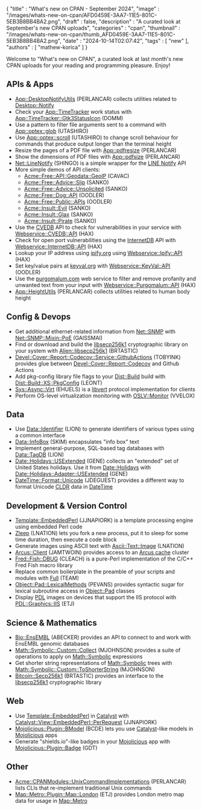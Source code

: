 {
   "title" : "What's new on CPAN - September 2024",
   "image" : "/images/whats-new-on-cpan/AFD0459E-3AA7-11E5-801C-5EB3B8BB4BA2.png",
   "draft" : false,
   "description" : "A curated look at September's new CPAN uploads",
   "categories" : "cpan",
   "thumbnail" : "/images/whats-new-on-cpan/thumb_AFD0459E-3AA7-11E5-801C-5EB3B8BB4BA2.png",
   "date" : "2024-10-14T02:07:42",
   "tags" : [
      "new"
   ],
   "authors" : [
      "mathew-korica"
   ]
}


Welcome to "What's new on CPAN", a curated look at last month's new CPAN uploads for your reading and programming pleasure. Enjoy!

APIs & Apps
-----------
* [App::DesktopNotifyUtils](https://metacpan.org/pod/App::DesktopNotifyUtils) (PERLANCAR) collects utilities related to [Desktop::Notify](https://metacpan.org/pod/Desktop::Notify)
* Check your [App::TimeTracker](https://metacpan.org/pod/App::TimeTracker) work status with [App::TimeTracker::Gtk3StatusIcon](https://metacpan.org/pod/App::TimeTracker::Gtk3StatusIcon) (DOMM)
* Use a pattern to filter file arguments sent to a command with [App::optex::glob](https://metacpan.org/pod/App::optex::glob) (UTASHIRO)
* Use [App::optex::scroll](https://metacpan.org/pod/App::optex::scroll) (UTASHIRO) to change scroll behaviour for commands that produce output longer than the terminal height
* Resize the pages of a PDF file with [App::pdfresize](https://metacpan.org/pod/App::pdfresize) (PERLANCAR)
* Show the dimensions of PDF files with [App::pdfsize](https://metacpan.org/pod/App::pdfsize) (PERLANCAR)
* [Net::LineNotify](https://metacpan.org/pod/Net::LineNotify) (SHINGO) is a simple wrapper for the [LINE Notify](https://notify-bot.line.me) API
* More simple demos of API clients:
	* [Acme::Free::API::Geodata::GeoIP](https://metacpan.org/pod/Acme::Free::API::Geodata::GeoIP) (CAVAC)
	* [Acme::Free::Advice::Slip](https://metacpan.org/pod/Acme::Free::Advice::Slip) (SANKO)
	* [Acme::Free::Advice::Unsolicited](https://metacpan.org/pod/Acme::Free::Advice::Unsolicited) (SANKO)
	* [Acme::Free::Dog::API](https://metacpan.org/pod/Acme::Free::Dog::API) (OODLER)
	* [Acme::Free::Public::APIs](https://metacpan.org/pod/Acme::Free::Public::APIs) (OODLER)
	* [Acme::Insult::Evil](https://metacpan.org/pod/Acme::Insult::Evil) (SANKO)
	* [Acme::Insult::Glax](https://metacpan.org/pod/Acme::Insult::Glax) (SANKO)
	* [Acme::Insult::Pirate](https://metacpan.org/pod/Acme::Insult::Pirate) (SANKO)
* Use the [CVEDB](https://cvedb.shodan.io/) API to check for vulnerabilities in your service with [Webservice::CVEDB::API](https://metacpan.org/pod/Webservice::CVEDB::API) (HAX)
* Check for open port vulnerabilities using the [InternetDB](https://internetdb.shodan.io/) API with [Webservice::InternetDB::API](https://metacpan.org/pod/Webservice::InternetDB::API) (HAX)
* Lookup your IP address using [ipify.org](https://www.ipify.org) using [Webservice::Ipify::API](https://metacpan.org/pod/Webservice::Ipify::API) (HAX)
* Set key/value pairs at [keyval.org](https://keyval.org) with [Webservice::KeyVal::API](https://metacpan.org/pod/Webservice::KeyVal::API) (OODLER)
* Use the [purgomalum.com](https://www.purgomalum.com/) web service to filter and remove profanity and unwanted text from your input with [Webservice::Purgomalum::API](https://metacpan.org/pod/Webservice::Purgomalum::API) (HAX)
* [App::HeightUtils](https://metacpan.org/pod/App::HeightUtils) (PERLANCAR) collects utilities related to human body height


Config & Devops
---------------
* Get additional ethernet-related information from [Net::SNMP](https://metacpan.org/pod/Net::SNMP) with [Net::SNMP::Mixin::PoE](https://metacpan.org/pod/Net::SNMP::Mixin::PoE) (GAISSMAI)
* Find or download and build the [libsecp256k1](https://github.com/bitcoin-core/secp256k1) cryptographic library on your system with [Alien::libsecp256k1](https://metacpan.org/pod/Alien::libsecp256k1) (BRTASTIC)
* [Devel::Cover::Report::Codecov::Service::GithubActions](https://metacpan.org/pod/Devel::Cover::Report::Codecov::Service::GithubActions) (TOBYINK) provides glue between [Devel::Cover::Report::Codecov](https://metacpan.org/pod/Devel::Cover::Report::Codecov) and Github Actions
* Add pkg-config library file flags to your [Dist::Build](https://metacpan.org/pod/Dist::Build) build with [Dist::Build::XS::PkgConfig](https://metacpan.org/pod/Dist::Build::XS::PkgConfig) (LEONT)
* [Sys::Async::Virt](https://metacpan.org/pod/Sys::Async::Virt) (EHUELS) is a [libvert](https://libvirt.org) protocol implementation for clients
* Perform OS-level virtualization monitoring with [OSLV::Monitor](https://metacpan.org/pod/OSLV::Monitor) (VVELOX)


Data
----
* Use [Data::Identifier](https://metacpan.org/pod/Data::Identifier) (LION) to generate identifiers of various types using a common interface
* [Data::InfoBox](https://metacpan.org/pod/Data::InfoBox) (SKIM) encapsulates "info box" text
* Implement general-purpose, SQL-based tag databases with [Data::TagDB](https://metacpan.org/pod/Data::TagDB) (LION)
* [Date::Holidays::USExtended](https://metacpan.org/pod/Date::Holidays::USExtended) (GENE) collects an "extended" set of United States holidays. Use it from [Date::Holidays](https://metacpan.org/pod/Date::Holidays) with [Date::Holidays::Adapter::USExtended](https://metacpan.org/pod/Date::Holidays::Adapter::USExtended) (GENE)
* [DateTime::Format::Unicode](https://metacpan.org/pod/DateTime::Format::Unicode) (JDEGUEST) provides a different way to format Unicode [CLDR](https://cldr.unicode.org) data in [DateTime](https://metacpan.org/pod/DateTime)


Development & Version Control
-----------------------------
* [Template::EmbeddedPerl](https://metacpan.org/pod/Template::EmbeddedPerl) (JJNAPIORK) is a template processing engine using embedded Perl code
* [Zleep](https://metacpan.org/pod/Zleep) (LNATION) lets you fork a new process, put it to sleep for some time duration, then execute a code block
* Generate images using ASCII text with [Ascii::Text::Image](https://metacpan.org/pod/Ascii::Text::Image) (LNATION)
* [Arcus::Client](https://metacpan.org/pod/Arcus::Client) (JAMTWOIN) provides access to an [Arcus cache](https://github.com/naver/arcus) cluster
* [Fred::Fish::DBUG](https://metacpan.org/pod/Fred::Fish::DBUG) (CLEACH) is a pure-Perl implementation of the C/C++ Fred Fish macro library
* Replace common boilerplate in the preamble of your scripts and modules with [Full](https://metacpan.org/pod/Full) (TEAM)
* [Object::Pad::LexicalMethods](https://metacpan.org/pod/Object::Pad::LexicalMethods) (PEVANS) provides syntactic sugar for lexical subroutine access in [Object::Pad](https://metacpan.org/pod/Object::Pad) classes
* Display [PDL](https://metacpan.org/pod/PDL) images on devices that support the IIS protocol with [PDL::Graphics::IIS](https://metacpan.org/pod/PDL::Graphics::IIS) (ETJ)


Science & Mathematics
---------------------
* [Bio::EnsEMBL](https://metacpan.org/pod/Bio::EnsEMBL) (ABECKER) provides an API to connect to and work with EnsEMBL genomic databases
* [Math::Symbolic::Custom::Collect](https://metacpan.org/pod/Math::Symbolic::Custom::Collect) (MJOHNSON) provides a suite of operations to apply on [Math::Symbolic](https://metacpan.org/pod/Math::Symbolic) expressions
* Get shorter string representations of [Math::Symbolic](https://metacpan.org/pod/Math::Symbolic) trees with [Math::Symbolic::Custom::ToShorterString](https://metacpan.org/pod/Math::Symbolic::Custom::ToShorterString) (MJOHNSON)
* [Bitcoin::Secp256k1](https://metacpan.org/pod/Bitcoin::Secp256k1) (BRTASTIC) provides an interface to the [libsecp256k1](https://github.com/bitcoin-core/secp256k1) cryptographic library


Web
---
* Use [Template::EmbeddedPerl](Template::EmbeddedPerl) in [Catalyst](https://metacpan.org/pod/Catalyst) with [Catalyst::View::EmbeddedPerl::PerRequest](https://metacpan.org/pod/Catalyst::View::EmbeddedPerl::PerRequest) (JJNAPIORK)
* [Mojolicious::Plugin::BModel](https://metacpan.org/pod/Mojolicious::Plugin::BModel) (BCDE) lets you use [Catalyst](https://metacpan.org/pod/Catalyst)-like models in [Mojolicious](https://metacpan.org/pod/Mojolicious) apps
* Generate "shields.io"-like badges in your [Mojolicious](https://metacpan.org/pod/Mojolicious) app with [Mojolicious::Plugin::Badge](https://metacpan.org/pod/Mojolicious::Plugin::Badge) (GDT)


Other
-----
* [Acme::CPANModules::UnixCommandImplementations](https://metacpan.org/pod/Acme::CPANModules::UnixCommandImplementations) (PERLANCAR) lists CLIs that re-implement traditional Unix commands
* [Map::Metro::Plugin::Map::London](https://metacpan.org/pod/Map::Metro::Plugin::Map::London) (ETJ) provides London metro map data for usage in [Map::Metro](https://metacpan.org/pod/Map::Metro)


